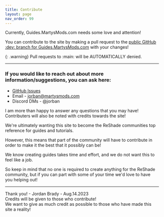 ```yaml
---
title: Contribute
layout: page
nav_order: 99
---
```


Currently, Guides.MartysMods.com needs some love and attention!

You can contribute to the site by making a pull request to the [public GitHub :dev: branch for Guides.MartysMods.com](https://github.com/Jorban-MartysMods/jorban-martysmods.github.io/tree/dev) with your changes!

{: .warning}
Pull requests to :main: will be AUTOMATICALLY denied.


----------------

### If you would like to reach out about more information/suggestions, you can ask here:

* [GitHub Issues](https://github.com/Jorban-MartysMods/jorban-martysmods.github.io/issues)
* Email - jorban@martysmods.com
* Discord DMs - @jorban

I am more than happy to answer any questions that you may have!<br>
Contributers will also be noted with credits towards the site!

We're ultimately wanting this site to become the ReShade communities top reference for guides and tutorials.

However, this means that part of the community will have to contribute in order to make it the best that it possibly can be!

We know creating guides takes time and effort, and we do not want this to feel like a job.

So keep in mind that no one is required to create anything for the ReShade community, but if you can part with some of your time we'd love to have you helping out!

----------------

Thank you! - Jordan Brady - Aug.14.2023<br>
Credits will be given to those who contribute!<br>
We want to give as much credit as possible to those who have made this site a reality!